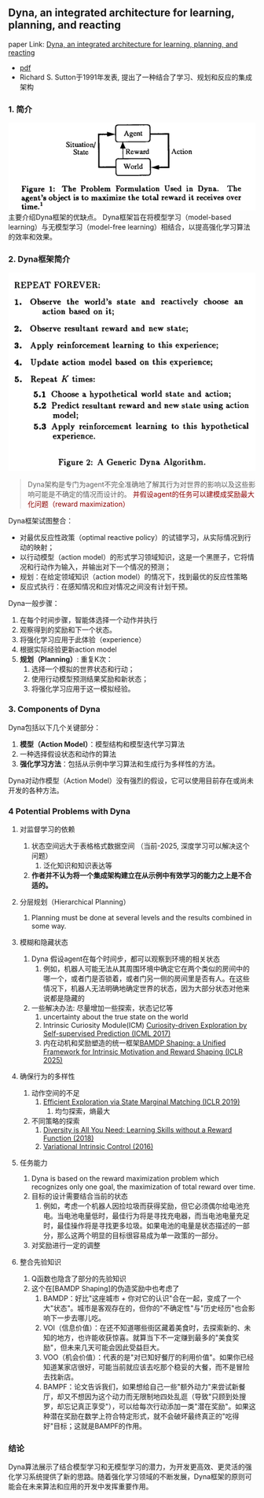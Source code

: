 ## Dyna, an integrated architecture for learning, planning, and reacting

paper Link: [Dyna, an integrated architecture for learning, planning, and reacting](https://dl.acm.org/doi/10.1145/122344.122377)
- [pdf](https://dl.acm.org/doi/pdf/10.1145/122344.122377)
- Richard S. Sutton于1991年发表, 提出了一种结合了学习、规划和反应的集成架构

### 1. 简介
![alt text](../../pic/paper_1991_p1.png)
主要介绍Dyna框架的优缺点。
Dyna框架旨在将模型学习（model-based learning）与无模型学习（model-free learning）相结合，以提高强化学习算法的效率和效果。


### 2. Dyna框架简介
![alt text](../../pic/paper_1991_p2.png)

> Dyna架构是专门为agent不完全准确地了解其行为对世界的影响以及这些影响可能是不确定的情况而设计的。
> <font color=darkred>并假设agent的任务可以建模成奖励最大化问题（reward maximization）</font>

Dyna框架试图整合：
- 对最优反应性政策（optimal reactive policy）的试错学习，从实际情况到行动的映射；
- 以行动模型（action model）的形式学习领域知识，这是一个黑匣子，它将情况和行动作为输入，并输出对下一个情况的预测；
- 规划：在给定领域知识（action model）的情况下，找到最优的反应性策略
- 反应式执行：在感知情况和应对情况之间没有计划干预。

Dyna一般步骤：
1. 在每个时间步骤，智能体选择一个动作并执行
2. 观察得到的奖励和下一个状态。
3. 将强化学习应用于此体验（experience）
4. 根据实际经验更新action model
5. **规划（Planning）**: 重复K次：
   1. 选择一个模拟的世界状态和行动；
   2. 使用行动模型预测结果奖励和新状态；
   3. 将强化学习应用于这一模拟经验。

### 3. Components of Dyna

Dyna包括以下几个关键部分：
1. **模型（Action Model）**：模型结构和模型迭代学习算法
2. 一种选择假设状态和动作的算法
3. **强化学习方法**：包括从示例中学习算法和生成行为多样性的方法。

Dyna对动作模型（Action Model）没有强烈的假设，它可以使用目前存在或尚未开发的各种方法。

### 4 Potential Problems with Dyna

1. 对监督学习的依赖
   1. 状态空间远大于表格格式数据空间 （当前-2025, 深度学习可以解决这个问题）
      1. 泛化知识和知识表达等
   2. **作者并不认为将一个集成架构建立在从示例中有效学习的能力之上是不合适的。**

2. 分层规划（Hierarchical Planning）
   1. Planning must be done at several levels and the results combined in some way.

3. 模糊和隐藏状态
   1. Dyna 假设agent在每个时间步，都可以观察到环境的相关状态
      1. 例如，机器人可能无法从其周围环境中确定它在两个类似的房间中的哪一个，或者门是否锁着，或者门另一侧的房间里是否有人。在这些情况下，机器人无法明确地确定世界的状态，因为大部分状态对他来说都是隐藏的
   2. 一些解决办法: 尽量增加一些探索，状态记忆等
      1. uncertainty about the true state on the world
      2. Intrinsic Curiosity Module(ICM) [ Curiosity-driven Exploration by Self-supervised Prediction (ICML 2017)](https://pathak22.github.io/noreward-rl/)
      3. 内在动机和奖励塑造的统一框架[BAMDP Shaping: a Unified Framework for Intrinsic Motivation and Reward Shaping (ICLR 2025)](https://arxiv.org/abs/2409.05358)

4. 确保行为的多样性
   1. 动作空间的不足
      1. [Efficient Exploration via State Marginal Matching (ICLR 2019)](https://sites.google.com/view/state-marginal-matching)
         1. 均匀探索，熵最大
   2. 不同策略的探索
      1. [Diversity is All You Need: Learning Skills without a Reward Function (2018)](https://arxiv.org/abs/1802.06070)
      2. [Variational Intrinsic Control (2016)](https://arxiv.org/abs/1611.07507)

5. 任务能力
   1. Dyna is based on the reward maximization problem which recognizes only one goal, the maximization of total reward over time.
   2. 目标的设计需要结合当前的状态
      1. 例如，考虑一个机器人因捡垃圾而获得奖励，但它必须偶尔给电池充电。当电池电量低时，最佳行为将是寻找充电器，而当电池电量充足时，最佳操作将是寻找更多垃圾。如果电池的电量是状态描述的一部分，那么这两个明显的目标很容易成为单一政策的一部分。
   3. 对奖励进行一定的调整

6. 整合先验知识
   1. Q函数也隐含了部分的先验知识
   2. 这个在[BAMDP Shaping]的伪造奖励中也考虑了 
      1. BAMDP：好比"这座城市 + 你对它的认识"合在一起，变成了一个大"状态"。城市是客观存在的，但你的"不确定性"与"历史经历"也会影响下一步去哪儿吃。
      2. VOI（信息价值）：在还不知道哪些街区藏着美食时，去探索新的、未知的地方，也许能收获惊喜。就算当下不一定赚到最多的"美食奖励"，但未来几天可能会因此受益巨大。
      3. VOO（机会价值）：代表的是"对已知好餐厅的利用价值"。如果你已经知道某家店很好，可能当前就应该去吃那个稳妥的大餐，而不是冒险去找新店。
      4. BAMPF：论文告诉我们，如果想给自己一些"额外动力"来尝试新餐厅，却又不想因为这个动力而无限制地四处乱逛（导致"只顾到处搜罗，却忘记真正享受"），可以给每次行动添加一类"潜在奖励"。如果这种潜在奖励在数学上符合特定形式，就不会破坏最终真正的"吃得好"目标；这就是BAMPF的作用。


### 结论
Dyna算法展示了结合模型学习和无模型学习的潜力，为开发更高效、更灵活的强化学习系统提供了新的思路。随着强化学习领域的不断发展，Dyna框架的原则可能会在未来算法和应用的开发中发挥重要作用。
